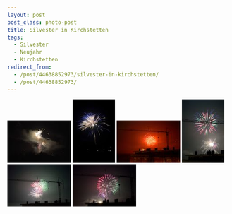 ```yaml
---
layout: post
post_class: photo-post
title: Silvester in Kirchstetten
tags:
  - Silvester
  - Neujahr
  - Kirchstetten
redirect_from:
  - /post/44638852973/silvester-in-kirchstetten/
  - /post/44638852973/
---
```

[![](/photos/2013-01-01-01-th.jpg)](/photos/2013-01-01-01-hd.jpg)
[![](/photos/2013-01-01-02-th.jpg)](/photos/2013-01-01-02-hd.jpg)
[![](/photos/2013-01-01-03-th.jpg)](/photos/2013-01-01-03-hd.jpg)
[![](/photos/2013-01-01-04-th.jpg)](/photos/2013-01-01-04-hd.jpg)
[![](/photos/2013-01-01-05-th.jpg)](/photos/2013-01-01-05-hd.jpg)
[![](/photos/2013-01-01-06-th.jpg)](/photos/2013-01-01-06-hd.jpg)
